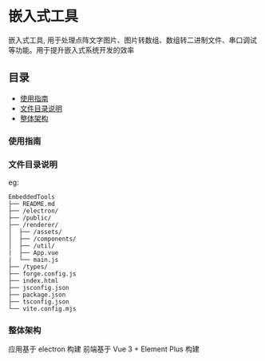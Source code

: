 # 嵌入式工具

嵌入式工具, 用于处理点阵文字图片、图片转数组、数组转二进制文件、串口调试等功能。用于提升嵌入式系统开发的效率


## 目录
- [使用指南](#使用指南)
- [文件目录说明](#文件目录说明)
- [整体架构](#整体架构)

### 使用指南

### 文件目录说明
eg:

```
EmbeddedTools 
├── README.md
├── /electron/
├── /public/
├── /renderer/
│  ├── /assets/
│  ├── /components/
│  ├── /util/
|  ├── App.vue
|  └── main.js
├── /types/
├── forge.config.js
├── index.html
├── jsconfig.json
├── package.json
├── tsconfig.json
└── vite.config.mjs

```


### 整体架构

应用基于 electron 构建
前端基于 Vue 3 + Element Plus 构建
